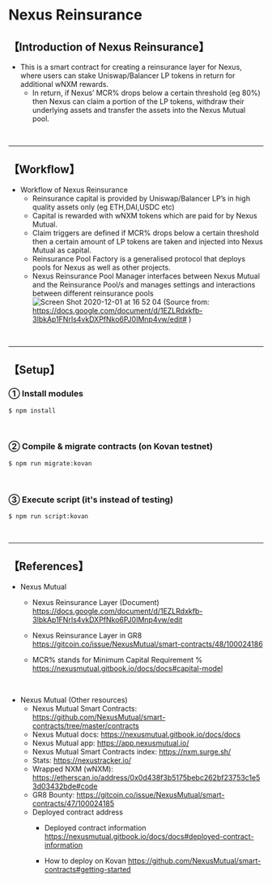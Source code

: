 # Nexus Reinsurance
## 【Introduction of Nexus Reinsurance】
- This is a smart contract for creating a reinsurance layer for Nexus, where users can stake Uniswap/Balancer LP tokens in return for additional wNXM rewards. 
  - In return, if Nexus’ MCR% drops below a certain threshold (eg 80%) then Nexus can claim a portion of the LP tokens, withdraw their underlying assets and transfer the assets into the Nexus Mutual pool.


&nbsp;

***

## 【Workflow】
- Workflow of Nexus Reinsurance
  - Reinsurance capital is provided by Uniswap/Balancer LP’s in high quality assets only (eg ETH,DAI,USDC etc)
  - Capital is rewarded with wNXM tokens which are paid for by Nexus Mutual.
  - Claim triggers are defined if MCR% drops below a certain threshold then a certain amount of LP tokens are taken and injected into Nexus Mutual as capital.
  - Reinsurance Pool Factory is a generalised protocol that deploys pools for Nexus as well as other projects.
  - Nexus Reinsurance Pool Manager interfaces between Nexus Mutual and the Reinsurance Pool/s and manages settings and interactions between different reinsurance pools
![Screen Shot 2020-12-01 at 16 52 04](https://user-images.githubusercontent.com/19357502/100712128-9c774b80-33f5-11eb-83ce-1fb665bccc4a.png)
(Source from: https://docs.google.com/document/d/1EZLRdxkfb-3lbkAp1FNrIs4vkDXPfNko6PJ0IMnp4vw/edit# )

&nbsp;

***

## 【Setup】
### ① Install modules
```
$ npm install
```

<br>

### ② Compile & migrate contracts (on Kovan testnet)
```
$ npm run migrate:kovan
```

<br>

### ③ Execute script (it's instead of testing)
```
$ npm run script:kovan
```


&nbsp;

***

## 【References】
- Nexus Mutual
  - Nexus Reinsurance Layer (Document)  
    https://docs.google.com/document/d/1EZLRdxkfb-3lbkAp1FNrIs4vkDXPfNko6PJ0IMnp4vw/edit

  - Nexus Reinsurance Layer in GR8  
    https://gitcoin.co/issue/NexusMutual/smart-contracts/48/100024186

  - MCR% stands for Minimum Capital Requirement %   
    https://nexusmutual.gitbook.io/docs/docs#capital-model

<br>

- Nexus Mutual (Other resources)
  - Nexus Mutual Smart Contracts: https://github.com/NexusMutual/smart-contracts/tree/master/contracts
  - Nexus Mutual docs: https://nexusmutual.gitbook.io/docs/docs
  - Nexus Mutual app: https://app.nexusmutual.io/ 
  - Nexus Mutual Smart Contracts index: https://nxm.surge.sh/ 
  - Stats: https://nexustracker.io/ 
  - Wrapped NXM (wNXM): https://etherscan.io/address/0x0d438f3b5175bebc262bf23753c1e53d03432bde#code
  - GR8 Bounty: https://gitcoin.co/issue/NexusMutual/smart-contracts/47/100024185
  - Deployed contract address
    - Deployed contract information
      https://nexusmutual.gitbook.io/docs/docs#deployed-contract-information

    - How to deploy on Kovan
      https://github.com/NexusMutual/smart-contracts#getting-started


